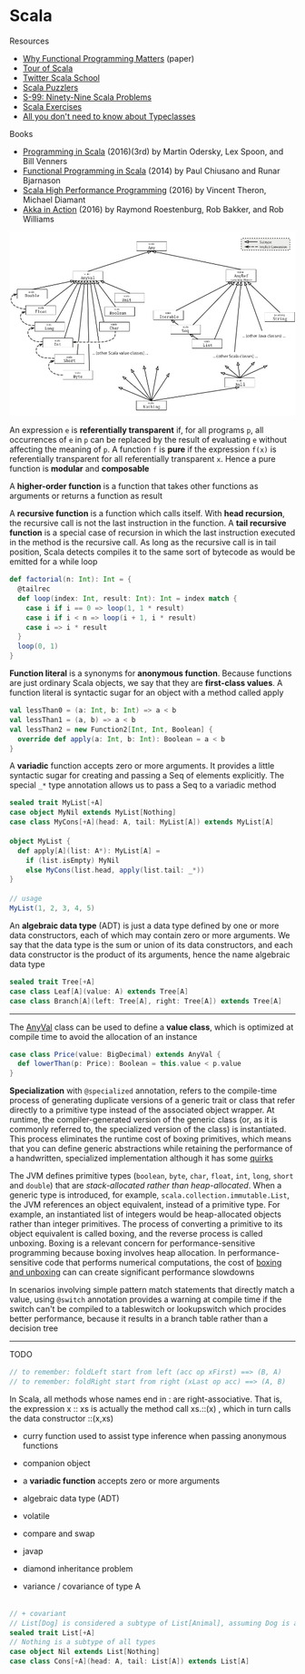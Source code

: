 # Scala

Resources

* [Why Functional Programming Matters](https://www.cs.kent.ac.uk/people/staff/dat/miranda/whyfp90.pdf) (paper)
* [Tour of Scala](https://docs.scala-lang.org/tour/tour-of-scala.html)
* [Twitter Scala School](https://twitter.github.io/scala_school)
* [Scala Puzzlers](http://scalapuzzlers.com)
* [S-99: Ninety-Nine Scala Problems](http://aperiodic.net/phil/scala/s-99)
* [Scala Exercises](https://www.scala-exercises.org)
* [All you don't need to know about Typeclasses](http://workday.github.io/assets/scala-exchange-type-classes)

Books

* [Programming in Scala](https://www.artima.com/shop/programming_in_scala) (2016)(3rd) by Martin Odersky, Lex Spoon, and Bill Venners
* [Functional Programming in Scala](https://www.manning.com/books/functional-programming-in-scala) (2014) by Paul Chiusano and Runar Bjarnason
* [Scala High Performance Programming](https://www.packtpub.com/application-development/scala-high-performance-programming) (2016) by Vincent Theron, Michael Diamant
* [Akka in Action](https://www.manning.com/books/akka-in-action) (2016) by Raymond Roestenburg, Rob Bakker, and Rob Williams

![scala-hierarchy](img/scala-hierarchy.png)

An expression `e` is **referentially transparent** if, for all programs `p`,
all occurrences of `e` in `p` can be replaced by the result of evaluating `e` without affecting the meaning of `p`.
A function `f` is **pure** if the expression `f(x)` is referentially transparent for all referentially transparent `x`.
Hence a pure function is **modular** and **composable**

A **higher-order function** is a function that takes other functions as arguments or returns a function as result

A **recursive function** is a function which calls itself. With **head recursion**, the recursive call is not the last instruction in the function.
A **tail recursive function** is a special case of recursion in which the last instruction executed in the method is the recursive call.
As long as the recursive call is in tail position, Scala detects compiles it to the same sort of bytecode as would be emitted for a while loop
```scala
def factorial(n: Int): Int = {
  @tailrec
  def loop(index: Int, result: Int): Int = index match {
    case i if i == 0 => loop(1, 1 * result)
    case i if i < n => loop(i + 1, i * result)
    case i => i * result
  }
  loop(0, 1)
}
```

**Function literal** is a synonyms for **anonymous function**.
Because functions are just ordinary Scala objects, we say that they are **first-class values**.
A function literal is syntactic sugar for an object with a method called apply
```scala
val lessThan0 = (a: Int, b: Int) => a < b
val lessThan1 = (a, b) => a < b
val lessThan2 = new Function2[Int, Int, Boolean] {
  override def apply(a: Int, b: Int): Boolean = a < b
}
```

A **variadic** function accepts zero or more arguments. It provides a little syntactic sugar for creating and passing a Seq of elements explicitly. The special `_*` type annotation allows us to pass a Seq to a variadic method
```scala
sealed trait MyList[+A]
case object MyNil extends MyList[Nothing]
case class MyCons[+A](head: A, tail: MyList[A]) extends MyList[A]

object MyList {
  def apply[A](list: A*): MyList[A] =
    if (list.isEmpty) MyNil
    else MyCons(list.head, apply(list.tail: _*))
}

// usage
MyList(1, 2, 3, 4, 5)
```

An **algebraic data type** (ADT) is just a data type defined by one or more data constructors, each of which may contain zero or more arguments.
We say that the data type is the sum or union of its data constructors, and each data constructor is the product of its arguments, hence the name algebraic data type
```scala
sealed trait Tree[+A]
case class Leaf[A](value: A) extends Tree[A]
case class Branch[A](left: Tree[A], right: Tree[A]) extends Tree[A]
```

---

The [AnyVal](https://docs.scala-lang.org/overviews/core/value-classes.html) class can be used to define a **value class**, which is optimized at compile time to avoid the allocation of an instance
```scala
case class Price(value: BigDecimal) extends AnyVal {
  def lowerThan(p: Price): Boolean = this.value < p.value
}
```

**Specialization** with `@specialized` annotation, refers to the compile-time process of generating duplicate versions of a generic trait or class that refer directly to a primitive type instead of the associated object wrapper. At runtime, the compiler-generated version of the generic class (or, as it is commonly referred to, the specialized version of the class) is instantiated. This process eliminates the runtime cost of boxing primitives, which means that you can define generic abstractions while retaining the performance of a handwritten, specialized implementation although it has some [quirks](http://aleksandar-prokopec.com/2013/11/03/specialization-quirks.html)

The JVM defines primitive types (`boolean`, `byte`, `char`, `float`, `int`, `long`, `short` and `double`) that are *stack-allocated rather than heap-allocated*. When a generic type is introduced, for example, `scala.collection.immutable.List`, the JVM references an object equivalent, instead of a primitive type. For example, an instantiated list of integers would be heap-allocated objects rather than integer primitives. The process of converting a primitive to its object equivalent is called boxing, and the reverse process is called unboxing. Boxing is a relevant concern for performance-sensitive programming because boxing involves heap allocation. In performance-sensitive code that performs numerical computations, the cost of [boxing and unboxing](https://docs.oracle.com/javase/tutorial/java/data/autoboxing.html) can can create significant performance slowdowns

In scenarios involving simple pattern match statements that directly match a value, using `@switch` annotation provides a warning at compile time if the switch can't be compiled to a tableswitch or lookupswitch which procides better performance, because it results in a branch table rather than a decision tree

---

TODO

```scala
// to remember: foldLeft start from left (acc op xFirst) ==> (B, A)
// to remember: foldRight start from right (xLast op acc) ==> (A, B)
```

In Scala, all methods whose names end in : are right-associative. That is, the expression x :: xs is actually
the method call xs.::(x) , which in turn calls the data constructor ::(x,xs)

* curry function used to assist type inference when passing anonymous functions

* companion object
* a **variadic function** accepts zero or more arguments
* algebraic data type (ADT)
* volatile
* compare and swap
* javap
* diamond inheritance problem
* variance / covariance of type A

```scala

// + covariant
// List[Dog] is considered a subtype of List[Animal], assuming Dog is a subtype of Animal
sealed trait List[+A]
// Nothing is a subtype of all types
case object Nil extends List[Nothing]
case class Cons[+A](head: A, tail: List[A]) extends List[A]
```

<br>

